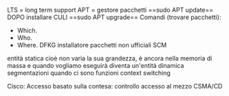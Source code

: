 LTS = long term support
 APT = gestore pacchetti 
==sudo APT update== DOPO installare CULI 
==sudo APT upgrade==
 Comandi (trovare pacchetti):
- Which.
- Who.
- Where.
DFKG 
installatore pacchetti non ufficiali 
SCM 

entità statica cioè non varia la sua grandezza, è ancora nella memoria di massa e quando vogliamo eseguirà diventa un'entità dinamica 
 segmentazioni quando ci sono funzioni 
 context switching

  
Cisco:
Accesso basato sulla contesa: 
controllo accesso al mezzo CSMA/CD
